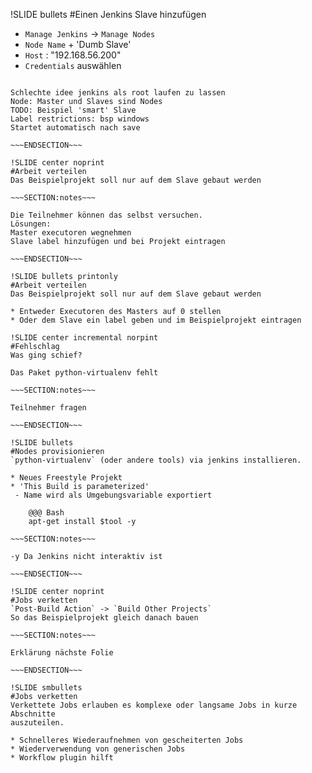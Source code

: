 !SLIDE bullets
#Einen Jenkins Slave hinzufügen

* `Manage Jenkins` -> `Manage Nodes`
* `Node Name` + 'Dumb Slave'
* `Host` : "192.168.56.200"
* `Credentials` auswählen

~~~SECTION:notes~~~

Schlechte idee jenkins als root laufen zu lassen
Node: Master und Slaves sind Nodes
TODO: Beispiel 'smart' Slave
Label restrictions: bsp windows
Startet automatisch nach save

~~~ENDSECTION~~~

!SLIDE center noprint
#Arbeit verteilen
Das Beispielprojekt soll nur auf dem Slave gebaut werden

~~~SECTION:notes~~~

Die Teilnehmer können das selbst versuchen.
Lösungen:
Master executoren wegnehmen
Slave label hinzufügen und bei Projekt eintragen

~~~ENDSECTION~~~

!SLIDE bullets printonly
#Arbeit verteilen
Das Beispielprojekt soll nur auf dem Slave gebaut werden

* Entweder Executoren des Masters auf 0 stellen
* Oder dem Slave ein label geben und im Beispielprojekt eintragen

!SLIDE center incremental norpint 
#Fehlschlag
Was ging schief?

Das Paket python-virtualenv fehlt

~~~SECTION:notes~~~

Teilnehmer fragen

~~~ENDSECTION~~~

!SLIDE bullets
#Nodes provisionieren
`python-virtualenv` (oder andere tools) via jenkins installieren.

* Neues Freestyle Projekt
* 'This Build is parameterized'
 - Name wird als Umgebungsvariable exportiert

    @@@ Bash
    apt-get install $tool -y

~~~SECTION:notes~~~

-y Da Jenkins nicht interaktiv ist

~~~ENDSECTION~~~

!SLIDE center noprint
#Jobs verketten
`Post-Build Action` -> `Build Other Projects`
So das Beispielprojekt gleich danach bauen

~~~SECTION:notes~~~

Erklärung nächste Folie

~~~ENDSECTION~~~

!SLIDE smbullets
#Jobs verketten
Verkettete Jobs erlauben es komplexe oder langsame Jobs in kurze Abschnitte
auszuteilen.

* Schnelleres Wiederaufnehmen von gescheiterten Jobs
* Wiederverwendung von generischen Jobs
* Workflow plugin hilft
